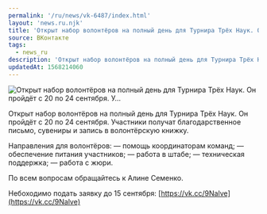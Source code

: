 ```yaml
---
permalink: '/ru/news/vk-6487/index.html'
layout: 'news.ru.njk'
title: 'Открыт набор волонтёров на полный день для Турнира Трёх Наук. Он пройдёт с 20 по 24 сентября. У'
source: ВКонтакте
tags:
  - news_ru
description: 'Открыт набор волонтёров на полный день для Турнира Трёх Наук. Он пройдёт с 20 по 24 сентября. У…'
updatedAt: 1568214060
---
```

![Открыт набор волонтёров на полный день для Турнира Трёх Наук. Он пройдёт с 20 по 24 сентября. У…](https://sun9-49.userapi.com/impf/c856036/v856036633/e5ed3/mMFsy-F_Iqo.jpg?size=1280x848&quality=96&proxy=1&sign=3f01f57cfa0be1a69eba3deb7fa8ea60&c_uniq_tag=7HqM_g5KCwtQBzfnIqdTQi6J4u-zH48RPKrqcLbGkyc&type=album)

Открыт набор волонтёров на полный день для Турнира Трёх Наук. Он пройдёт с 20 по 24 сентября. Участники получат благодарственное письмо, сувениры и запись в волонтёрскую книжку.

Направления для волонтёров:
— помощь координаторам команд;
— обеспечение питания участников;
— работа в штабе;
— техническая поддержка;
— работа с жюри.

По всем вопросам обращайтесь к Алине Семенко.

Небоходимо подать заявку до 15 сентября: [https://vk.cc/9Nalve](https://vk.cc/9Nalve)
